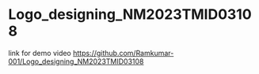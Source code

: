 # Logo_designing_NM2023TMID03108
link for demo video
https://github.com/Ramkumar-001/Logo_designing_NM2023TMID03108
